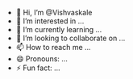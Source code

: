 - 👋 Hi, I’m @Vishvaskale
- 👀 I’m interested in ...
- 🌱 I’m currently learning ...
- 💞️ I’m looking to collaborate on ...
- 📫 How to reach me ...
- 😄 Pronouns: ...
- ⚡ Fun fact: ...

<!---
Vishvaskale/Vishvaskale is a ✨ special ✨ repository because its `README.md` (this file) appears on your GitHub profile.
You can click the Preview link to take a look at your changes.
--->
